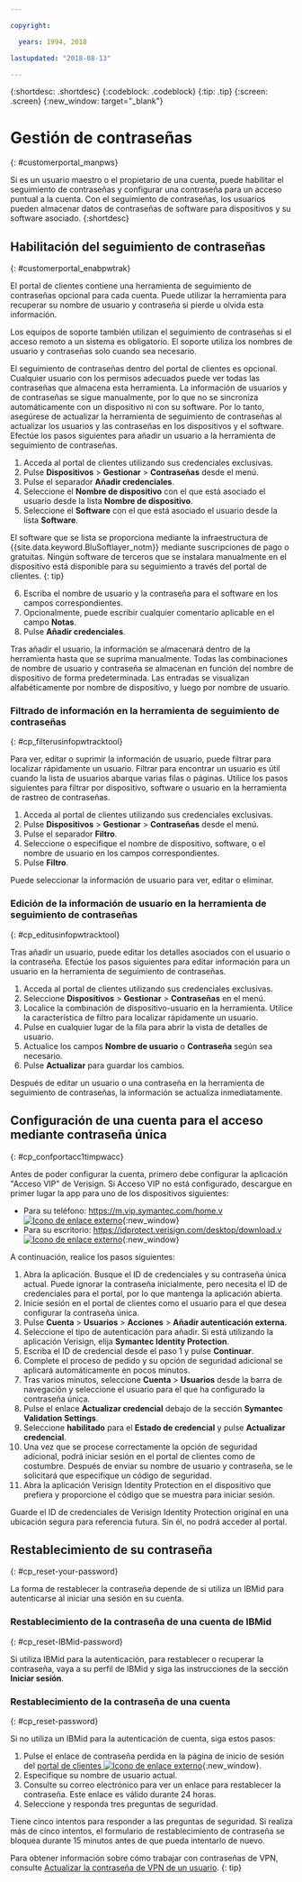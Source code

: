 ```yaml
---

copyright:

  years: 1994, 2018

lastupdated: "2018-08-13"

---
```


{:shortdesc: .shortdesc}
{:codeblock: .codeblock}
{:tip: .tip}
{:screen: .screen}
{:new_window: target="_blank"}


# Gestión de contraseñas
{: #customerportal_manpws}

Si es un usuario maestro o el propietario de una cuenta, puede habilitar el seguimiento de contraseñas y configurar una contraseña para un acceso puntual a la cuenta. Con el seguimiento de contraseñas, los usuarios pueden almacenar datos de contraseñas de software para dispositivos y su software asociado.
{:shortdesc}

## Habilitación del seguimiento de contraseñas
{: #customerportal_enabpwtrak}

El portal de clientes contiene una herramienta de seguimiento de contraseñas opcional para cada cuenta. Puede utilizar la herramienta para recuperar su nombre de usuario y contraseña si pierde u olvida esta información.

Los equipos de soporte también utilizan el seguimiento de contraseñas si el acceso remoto a un sistema es obligatorio. El soporte utiliza los nombres de usuario y contraseñas solo cuando sea necesario.

El seguimiento de contraseñas dentro del portal de clientes es opcional. Cualquier usuario con los permisos adecuados puede ver todas las contraseñas que almacena esta herramienta. La información de usuarios y de contraseñas se sigue manualmente, por lo que no se sincroniza automáticamente con un dispositivo ni con su software. Por lo tanto, asegúrese de actualizar la herramienta de seguimiento de contraseñas al actualizar los usuarios y las contraseñas en los dispositivos y el software. Efectúe los pasos siguientes para añadir un usuario a la herramienta de seguimiento de contraseñas.

1. Acceda al portal de clientes utilizando sus credenciales exclusivas.
2. Pulse **Dispositivos** > **Gestionar** > **Contraseñas** desde el menú.
3. Pulse el separador **Añadir credenciales**.
4. Seleccione el **Nombre de dispositivo** con el que está asociado el usuario desde la lista **Nombre de dispositivo**.
5. Seleccione el **Software** con el que está asociado el usuario desde la lista **Software**.

  El software que se lista se proporciona mediante la infraestructura de {{site.data.keyword.BluSoftlayer_notm}} mediante suscripciones de pago o gratuitas. Ningún software de terceros que se instalara manualmente en el dispositivo está disponible para su seguimiento a través del portal de clientes.
  {: tip}

6. Escriba el nombre de usuario y la contraseña para el software en los campos correspondientes.
8. Opcionalmente, puede escribir cualquier comentario aplicable en el campo **Notas**.
9. Pulse **Añadir credenciales**.

Tras añadir el usuario, la información se almacenará dentro de la herramienta hasta que se suprima manualmente. Todas las combinaciones de nombre de usuario y contraseña se almacenan en función del nombre de dispositivo de forma predeterminada. Las entradas se visualizan alfabéticamente por nombre de dispositivo, y luego por nombre de usuario.

### Filtrado de información en la herramienta de seguimiento de contraseñas
{: #cp_filterusinfopwtracktool}

Para ver, editar o suprimir la información de usuario, puede filtrar para localizar rápidamente un usuario. Filtrar para encontrar un usuario es útil cuando la lista de usuarios abarque varias filas o páginas. Utilice los pasos siguientes para filtrar por dispositivo, software o usuario en la herramienta de rastreo de contraseñas.

1. Acceda al portal de clientes utilizando sus credenciales exclusivas.
2. Pulse **Dispositivos** > **Gestionar** > **Contraseñas** desde el menú.
3. Pulse el separador **Filtro**.
4. Seleccione o especifique el nombre de dispositivo, software, o el nombre de usuario en los campos correspondientes.
5. Pulse **Filtro**.

Puede seleccionar la información de usuario para ver, editar o eliminar.

### Edición de la información de usuario en la herramienta de seguimiento de contraseñas
{: #cp_editusinfopwtracktool}

Tras añadir un usuario, puede editar los detalles asociados con el usuario o la contraseña. Efectúe los pasos siguientes para editar información para un usuario en la herramienta de seguimiento de contraseñas.

1. Acceda al portal de clientes utilizando sus credenciales exclusivas.
2. Seleccione **Dispositivos** > **Gestionar** > **Contraseñas** en el menú.
3. Localice la combinación de dispositivo-usuario en la herramienta. Utilice la característica de filtro para localizar rápidamente un usuario.
4. Pulse en cualquier lugar de la fila para abrir la vista de detalles de usuario.
5. Actualice los campos **Nombre de usuario** o **Contraseña** según sea necesario.
6. Pulse **Actualizar** para guardar los cambios.

Después de editar un usuario o una contraseña en la herramienta de seguimiento de contraseñas, la información se actualiza inmediatamente.

## Configuración de una cuenta para el acceso mediante contraseña única
{: #cp_confportacc1timpwacc}

Antes de poder configurar la cuenta, primero debe configurar la aplicación "Acceso VIP" de Verisign. Si Acceso VIP no está configurado, descargue en primer lugar la app para uno de los dispositivos siguientes:
* Para su teléfono: [https://m.vip.symantec.com/home.v ![Icono de enlace externo](../icons/launch-glyph.svg)](https://m.vip.symantec.com/home.v){:new_window}
* Para su escritorio: [https://idprotect.verisign.com/desktop/download.v ![Icono de enlace externo](../icons/launch-glyph.svg)](https://idprotect.verisign.com/desktop/download.v){:new_window}

A continuación, realice los pasos siguientes:
1. Abra la aplicación. Busque el ID de credenciales y su contraseña única actual. Puede ignorar la contraseña inicialmente, pero necesita el ID de credenciales para el portal, por lo que mantenga la aplicación abierta.
2. Inicie sesión en el portal de clientes como el usuario para el que desea configurar la contraseña única.
3. Pulse **Cuenta** > **Usuarios** > **Acciones** > **Añadir autenticación externa**.
4. Seleccione el tipo de autenticación para añadir. Si está utilizando la aplicación Verisign, elija **Symantec Identity Protection**.
5. Escriba el ID de credencial desde el paso 1 y pulse **Continuar**.
6. Complete el proceso de pedido y su opción de seguridad adicional se aplicará automáticamente en pocos minutos.
7. Tras varios minutos, seleccione **Cuenta** > **Usuarios** desde la barra de navegación y seleccione el usuario para el que ha configurado la contraseña única.
8. Pulse el enlace **Actualizar credencial** debajo de la sección **Symantec Validation Settings**.
9. Seleccione **habilitado** para el **Estado de credencial** y pulse **Actualizar credencial**.
10. Una vez que se procese correctamente la opción de seguridad adicional, podrá iniciar sesión en el portal de clientes como de costumbre. Después de enviar su nombre de usuario y contraseña, se le solicitará que especifique un código de seguridad.
11. Abra la aplicación Verisign Identity Protection en el dispositivo que prefiera y proporcione el código que se muestra para iniciar sesión.

Guarde el ID de credenciales de Verisign Identity Protection original en una ubicación segura para referencia futura. Sin él, no podrá acceder al portal.

## Restablecimiento de su contraseña
{: #cp_reset-your-password}

La forma de restablecer la contraseña depende de si utiliza un IBMid para autenticarse al iniciar una sesión en su cuenta.  

### Restablecimiento de la contraseña de una cuenta de IBMid
{: #cp_reset-IBMid-password}

Si utiliza IBMid para la autenticación, para restablecer o recuperar la contraseña, vaya a su perfil de IBMid y siga las instrucciones de la sección **Iniciar sesión**.

### Restablecimiento de la contraseña de una cuenta
{: #cp_reset-password}

Si no utiliza un IBMid para la autenticación de cuenta, siga estos pasos:

1. Pulse el enlace de contraseña perdida en la página de inicio de sesión del [portal de clientes ![Icono de enlace externo](../icons/launch-glyph.svg)](https://control.softlayer.com/){:new_window}.
2. Especifique su nombre de usuario actual.
3. Consulte su correo electrónico para ver un enlace para restablecer la contraseña. Este enlace es válido durante 24 horas.
4. Seleccione y responda tres preguntas de seguridad.

Tiene cinco intentos para responder a las preguntas de seguridad. Si realiza más de cinco intentos, el formulario de restablecimiento de contraseña se bloquea durante 15 minutos antes de que pueda intentarlo de nuevo.

Para obtener información sobre cómo trabajar con contraseñas de VPN, consulte [Actualizar la contraseña de VPN de un usuario](/docs/infrastructure/iaas-vpn/update-password.html#update-a-user-s-vpn-password).
{: tip}
